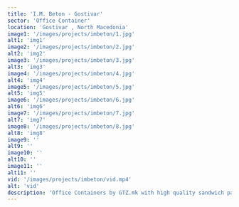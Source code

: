 ```yaml
---
title: 'I.M. Beton - Gostivar'
sector: 'Office Container'
location: 'Gostivar , North Macedonia'
image1: '/images/projects/imbeton/1.jpg'
alt1: 'img1'
image2: '/images/projects/imbeton/2.jpg'
alt2: 'img2'
image3: '/images/projects/imbeton/3.jpg'
alt3: 'img3'
image4: '/images/projects/imbeton/4.jpg'
alt4: 'img4'
image5: '/images/projects/imbeton/5.jpg'
alt5: 'img5'
image6: '/images/projects/imbeton/6.jpg'
alt6: 'img6'
image7: '/images/projects/imbeton/7.jpg'
alt7: 'img7'
image8: '/images/projects/imbeton/8.jpg'
alt8: 'img8'
image9: ''
alt9: ''
image10: ''
alt10: ''
image11: ''
alt11: ''
vid: '/images/projects/imbeton/vid.mp4'
alt: 'vid'
description: 'Office Containers by GTZ.mk with high quality sandwich panels '
---
```

